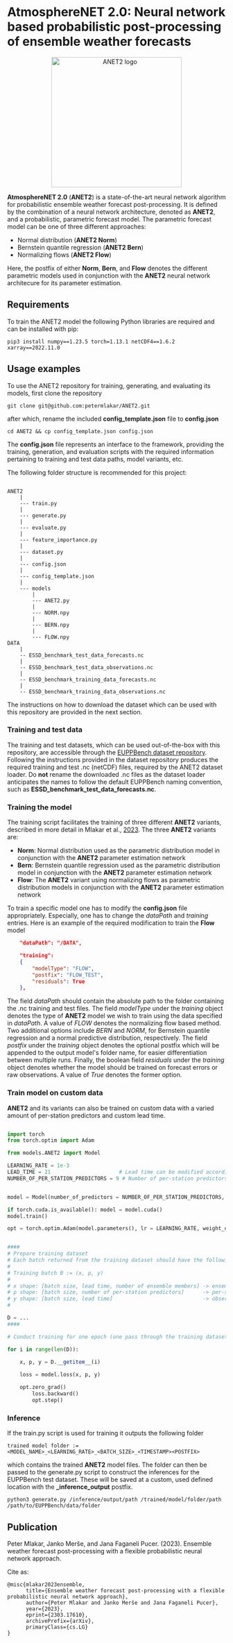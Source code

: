 # AtmosphereNET 2.0: Neural network based probabilistic post-processing of ensemble weather forecasts

<p align="center">
    <img src="images/logo_anet2.png" alt="ANET2 logo" width="300px">
</p>

**AtmosphereNET 2.0** (**ANET2**) is a state-of-the-art neural network algorithm for probabilistic ensemble weather forecast post-processing.
It is defined by the combination of a neural network architecture, denoted as **ANET2**, and a probabilistic, parametric forecast model.
The parametric forecast model can be one of three different approaches:

* Normal distribution (**ANET2 Norm**)
* Bernstein quantile regression (**ANET2 Bern**)
* Normalizing flows (**ANET2 Flow**)

Here, the postfix of either **Norm**, **Bern**, and **Flow** denotes the different parametric models used in conjunction with the **ANET2** neural network architecure
for its parameter estimation.

## Requirements

To train the ANET2 model the following Python libraries are required and can be installed with pip:
```console
pip3 install numpy==1.23.5 torch=1.13.1 netCDF4==1.6.2 xarray==2022.11.0
```

## Usage examples

To use the ANET2 repository for training, generating, and evaluating its models, first clone the repository
```console
git clone git@github.com:petermlakar/ANET2.git
```
after which, rename the included **config_template.json** file to **config.json**
```console
cd ANET2 && cp config_template.json config.json
```
The **config.json** file represents an interface to the framework, providing the training, generation, and evaluation scripts with the required information pertaining to training and test data paths, model variants, etc.

The following folder structure is recommended for this project:

```

ANET2
	|
	--- train.py
	|
	--- generate.py
	|
	--- evaluate.py
	|
	--- feature_importance.py
	|
	--- dataset.py 
	|
	--- config.json
	|
	--- config_template.json
	|
	--- models
	    |
	    --- ANET2.py
	    |
	    --- NORM.npy
	    |
	    --- BERN.npy
	    |
	    --- FLOW.npy
DATA
	|
	-- ESSD_benchmark_test_data_forecasts.nc
	|
	-- ESSD_benchmark_test_data_observations.nc
	|
	-- ESSD_benchmark_training_data_forecasts.nc
	|
	-- ESSD_benchmark_training_data_observations.nc

```
The instructions on how to download the dataset which can be used with this repository are provided in the next section.

### Training and test data

The training and test datasets, which can be used out-of-the-box with this repository, are accessible through the [EUPPBench dataset repository](https://github.com/EUPP-benchmark/ESSD-benchmark-datasets).
Following the instructions provided in the dataset repository produces the required training and test .nc (netCDF) files, required by the ANET2 dataset loader. Do **not** rename the downloaded .nc files as the dataset loader anticipates the names to follow the default EUPPBench naming convention, such as **ESSD_benchmark_test_data_forecasts.nc**.

### Training the model

The training script facilitates the training of three different **ANET2** variants, described in more detail in Mlakar et al., [2023](https://doi.org/10.48550/arXiv.2303.17610).
The three **ANET2** variants are:

* **Norm**: Normal distribution used as the parametric distribution model in conjunction with the **ANET2** parameter estimation network
* **Bern**: Bernstein quantile regression used as the parametric distribution model in conjunction with the **ANET2** parameter estimation network
* **Flow**: The **ANET2** variant using normalizing flows as parametric distribution models in conjunction with the **ANET2** parameter estimation network

To train a specific model one has to modify the **config.json** file appropriately.
Especially, one has to change the *dataPath* and *training* entries.
Here is an example of the required modification to train the **Flow** model
```json
	"dataPath": "/DATA",

	"training": 
	{
		"modelType": "FLOW", 
		"postfix": "FLOW_TEST",
		"residuals": True
	},
```
The field *dataPath* should contain the absolute path to the folder containing the .nc training and test files.
The field *modelType* under the *training* object denotes the type of **ANET2** model we wish to train using the data specified in *dataPath*.
A value of *FLOW* denotes the normalizing flow based method. Two additional options include *BERN* and *NORM*, for Bernstein quantile regression and a normal predictive distribution, respectively.
The field *postfix* under the *training* object denotes the optional postfix which will be appended to the output model's folder name, for easier differentiation between multiple runs.
Finally, the boolean field *residuals* under the *training* object denotes whether the model should be trained on forecast errors or raw observations. A value of *True* denotes the former option.

### Train model on custom data

**ANET2** and its variants can also be trained on custom data with a varied amount of per-station predictors and custom lead time.
```python

import torch
from torch.optim import Adam

from models.ANET2 import Model

LEARNING_RATE = 1e-3
LEAD_TIME = 21                      # Lead time can be modified according to specific dataset needs
NUMBER_OF_PER_STATION_PREDICTORS = 9 # Number of per-station predictors can be modified according to specific dataset needs


model = Model(number_of_predictors = NUMBER_OF_PER_STATION_PREDICTORS, lead_time = LEAD_TIME)

if torch.cuda.is_available(): model = model.cuda()
model.train()

opt = torch.optim.Adam(model.parameters(), lr = LEARNING_RATE, weight_decay = 1e-6)


####
# Prepare training dataset
# Each batch returned from the training dataset should have the following format:
# 
# Training batch B := (x, p, y)
#
# x shape: [batch size, lead time, number of ensemble members] -> ensemble forecasts
# p shape: [batch size, number of per-station predictors]      -> per-station predictors
# y shape: [batch size, lead time]                             -> observations
#

D = ...
####

# Conduct training for one epoch (one pass through the training dataset)

for i in range(len(D)):
	
	x, p, y = D.__getitem__(i)

	loss = model.loss(x, p, y)

	opt.zero_grad()
        loss.backward()
        opt.step()

```


### Inference

If the train.py script is used for training it outputs the following folder
```console
trained model folder := <MODEL_NAME>_<LEARNING_RATE>_<BATCH_SIZE>_<TIMESTAMP><POSTFIX>
```
which contains the trained **ANET2** model files.
The folder can then be passed to the generate.py script to construct the inferences for the EUPPBench test dataset.
These will be saved at a custom, used defined location with the **_inference_output** postfix.

```console
python3 generate.py /inference/output/path /trained/model/folder/path /path/to/EUPPBench/data/folder 
```

## Publication

Peter Mlakar, Janko Merše, and Jana Faganeli Pucer. (2023). Ensemble weather forecast post-processing with a flexible probabilistic neural network approach.

Cite as:

```console
@misc{mlakar2023ensemble,
      title={Ensemble weather forecast post-processing with a flexible probabilistic neural network approach}, 
      author={Peter Mlakar and Janko Merše and Jana Faganeli Pucer},
      year={2023},
      eprint={2303.17610},
      archivePrefix={arXiv},
      primaryClass={cs.LG}
}
```
